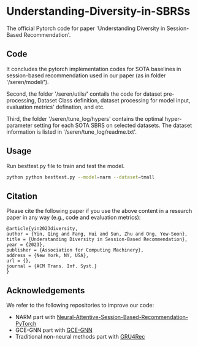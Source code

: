 # Understanding-Diversity-in-SBRSs

The official Pytorch code for paper 'Understanding Diversity in Session-Based Recommendation'.

## Code
It concludes the pytorch implementation codes for SOTA baselines in session-based recommendation used in our paper (as in folder '/seren/model/').

Second, the folder '/seren/utils/' contails the code for dataset pre-processing, Dataset Class definition, dataset processing for model input,  evaluation metrics' defination, and etc. 

Third, the folder '/seren/tune_log/hypers' contains the optimal hyper-parameter setting for each SOTA SBRS on selected datasets. The dataset information is listed in '/seren/tune_log/readme.txt'.

## Usage
Run besttest.py file to train and test the model.
```bash
python python besttest.py --model=narm --dataset=tmall
```

## Citation
Please cite the following paper if you use the above content in a research paper in any way (e.g., code and evaluation metrics):
```
@article{yin2023diversity,
author = {Yin, Qing and Fang, Hui and Sun, Zhu and Ong, Yew-Soon},
title = {Understanding Diversity in Session-Based Recommendation},
year = {2023},
publisher = {Association for Computing Machinery},
address = {New York, NY, USA},
url = {},
journal = {ACM Trans. Inf. Syst.}
}
```

## Acknowledgements
We refer to the following repositories to improve our code:
* NARM part with [Neural-Attentive-Session-Based-Recommendation-PyTorch](https://github.com/Wang-Shuo/Neural-Attentive-Session-Based-Recommendation-PyTorch)
* GCE-GNN part with [GCE-GNN](https://github.com/CCIIPLab/GCE-GNN)
* Traditional non-neural methods part with [GRU4Rec](https://github.com/hidasib/GRU4Rec)


